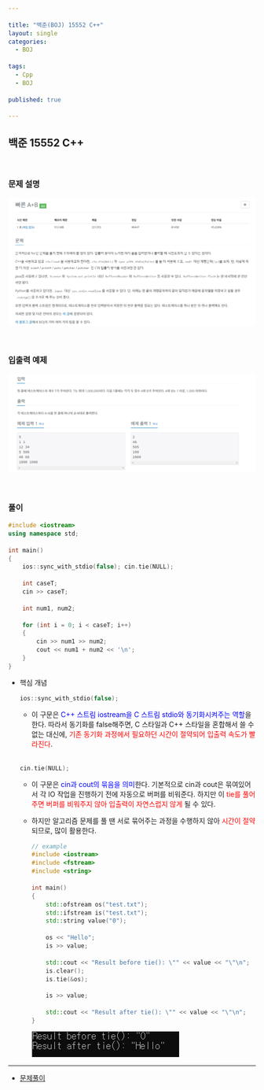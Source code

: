 ```yaml
---

title: "백준(BOJ) 15552 C++"
layout: single
categories:
  - BOJ

tags:
  - Cpp
  - BOJ

published: true

---
```


## 백준 15552 C++

<br>

### 문제 설명

![image-20221205204059622](/assets/images/2022-12-05-BOJ15552/image-20221205204059622.png)

<br>

### 입출력 예제

![image-20221205204115924](/assets/images/2022-12-05-BOJ15552/image-20221205204115924.png)

<br>

### 풀이

```cpp
#include <iostream>
using namespace std;

int main()
{
	ios::sync_with_stdio(false); cin.tie(NULL);

	int caseT;
	cin >> caseT;

	int num1, num2;
	
	for (int i = 0; i < caseT; i++)
	{
		cin >> num1 >> num2;
		cout << num1 + num2 << '\n';
	}
}
```

- 핵심 개념

  ```cpp
  ios::sync_with_stdio(false);
  ```

  - 이 구문은 <span style = "color:blue">C++ 스트림 iostream을 C 스트림 stdio와 동기화시켜주는 역할</span>을 한다. 따라서 동기화를 false해주면, C 스타일과 C++ 스타일을 혼합해서 쓸 수 없는 대신에, <span style = "color:red">기존 동기화 과정에서 필요하던 시간이 절약되어 입출력 속도가 빨라진다</span>.

  <br>

  ```cpp
  cin.tie(NULL);
  ```

  - 이 구문은 <span style = "color:blue">cin과 cout의 묶음을 의미</span>한다. 기본적으로 cin과 cout은 묶여있어서 각 IO 작업을 진행하기 전에 자동으로 버퍼를 비워준다. 하지만 이 <span style = "color:red">tie를 풀어주면 버퍼를 비워주지 않아 입출력이 자연스럽지 않게</span> 될 수 있다.

  - 하지만 알고리즘 문제를 풀 땐 서로 묶어주는 과정을 수행하지 않아 <span style = "color:red">시간이 절약</span>되므로, 많이 활용한다.

    ```cpp
    // example
    #include <iostream>
    #include <fstream>
    #include <string>
    
    int main()
    {
        std::ofstream os("test.txt");
        std::ifstream is("test.txt");
        std::string value("0");
    
        os << "Hello";
        is >> value;
    
        std::cout << "Result before tie(): \"" << value << "\"\n";
        is.clear();
        is.tie(&os);
    
        is >> value;
    
        std::cout << "Result after tie(): \"" << value << "\"\n";
    }
    ```

    ![image-20221205210223510](/assets/images/2022-12-05-BOJ15552/image-20221205210223510.png)

---

- [문제풀이](https://www.acmicpc.net/user/malove8466)


